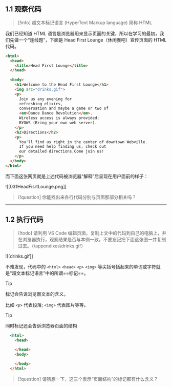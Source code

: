 ## 1.1 观察代码
>[!info]
> 超文本标记语言 (HyperText Markup language) 简称 HTML

我们已经知道 HTML 语言是浏览器用来显示页面的关键，所以在学习的最初，我们先做一个“连线题”，下面是 Head First Lounge（休闲餐吧）宣传页面的 HTML 代码。

```html
<html>
  <head>
    <title>Head First Lounge</title>
  </head>
  
  <body>
    <h1>Welcome to the Head First Lounge</h1>
    <img src="drinks.gif">
    <p>
      Join us any evening for 
      refreshing elixirs,
      conversation and maybe a game or two of
      <em>Dance Dance Revolution</em>.
      Wireless access is always provided;
      BYOWS (Bring your own web server).
    </p>
    <h2>Directions</h2>
    <p>
      You'll find us right in the center of downtown Webville.
      If you need help finding us, check out 
      our detailed directions.Come join us!
    </p>
  </body>
</html>
```

而下面这张网页就是上述代码被浏览器“解释”后呈现在用户面前的样子：

![[031HeadFisrtLounge.png]]

>[!question]
你能找出来各行代码分别与页面那部分相关吗？

___
## 1.2 执行代码

>[!todo]
> 请利用 VS Code 编辑页面，复制上文中的代码到自己的电脑上，并在浏览器执行，观察结果是否与本例一致，不要忘记把下面这张图一并复制过去。（\appendixes\drinks.gif）

![[drinks.gif]]

不难发现，代码中的 `<html>` `<head>` `<p>` `<img>` 等尖括号括起来的单词或字符就是“超文本标记语言”中的所谓==标记==。

>[!tip]
> 标记会告诉浏览器文本的含义。

比如 `<p>` 代表段落; `<img>` 代表图片等等。

>[!tip]
> 同时标记还会告诉浏览器页面的结构
> 
```html
  <html>
    <head>
 
    </head>
    <body>

    </body>
  </html>
  ```

>[!question]
>请猜想一下，这三个表示“页面结构”的标记都有什么含义？